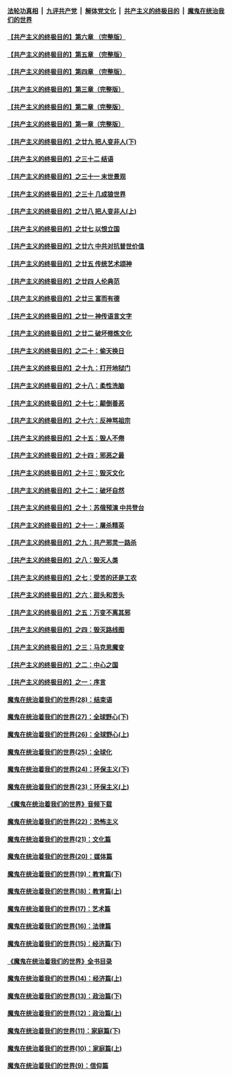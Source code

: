 ####  [法轮功真相](../../../../basic/blob/master/README.md?t=01111901) &nbsp;|&nbsp; [九评共产党](../../../../9ping.md/blob/master/README.md?t=01111901) &nbsp;|&nbsp; [解体党文化](../../../../jtdwh.md/blob/master/README.md?t=01111901)  &nbsp;|&nbsp; [共产主义的终极目的](../../../../gczydzjmd.md/blob/master/README.md?t=01111901) &nbsp;|&nbsp; [魔鬼在统治我们的世界](../../../../mgztzwmdsj.md/blob/master/README.md?t=01111901) 

#### [【共产主义的终极目的】第六章 （完整版）](../pages/nsc422/n11428913.md?t=01111901) 

#### [【共产主义的终极目的】第五章 （完整版）](../pages/nsc422/n11428912.md?t=01111901) 

#### [【共产主义的终极目的】第四章 （完整版）](../pages/nsc422/n11428907.md?t=01111901) 

#### [【共产主义的终极目的】第三章（完整版）](../pages/nsc422/n11428848.md?t=01111901) 

#### [【共产主义的终极目的】第二章（完整版）](../pages/nsc422/n11428831.md?t=01111901) 

#### [【共产主义的终极目的】第一章（完整版）](../pages/nsc422/n11417651.md?t=01111901) 

#### [【共产主义的终极目的】之廿九 把人变非人(下)](../pages/nsc422/n11344140.md?t=01111901) 

#### [【共产主义的终极目的】之三十二 结语](../pages/nsc422/n11360535.md?t=01111901) 

#### [【共产主义的终极目的】之三十一 末世景观](../pages/nsc422/n11351129.md?t=01111901) 

#### [【共产主义的终极目的】之三十 几成狼世界](../pages/nsc422/n11348280.md?t=01111901) 

#### [【共产主义的终极目的】之廿八 把人变非人(上)](../pages/nsc422/n11340492.md?t=01111901) 

#### [【共产主义的终极目的】之廿七 以恨立国](../pages/nsc422/n11336944.md?t=01111901) 

#### [【共产主义的终极目的】之廿六 中共对抗普世价值](../pages/nsc422/n11324785.md?t=01111901) 

#### [【共产主义的终极目的】之廿五 传统艺术颂神](../pages/nsc422/n11296396.md?t=01111901) 

#### [【共产主义的终极目的】之廿四 人伦典范](../pages/nsc422/n11296397.md?t=01111901) 

#### [【共产主义的终极目的】之廿三 富而有德](../pages/nsc422/n11283598.md?t=01111901) 

#### [【共产主义的终极目的】之廿一 神传语言文字](../pages/nsc422/n11263265.md?t=01111901) 

#### [【共产主义的终极目的】之廿二 破坏修炼文化](../pages/nsc422/n11245728.md?t=01111901) 

#### [【共产主义的终极目的】之二十：偷天换日](../pages/nsc422/n11238846.md?t=01111901) 

#### [【共产主义的终极目的】之十九：打开地狱门](../pages/nsc422/n11206376.md?t=01111901) 

#### [【共产主义的终极目的】之十八：柔性洗脑](../pages/nsc422/n11199994.md?t=01111901) 

#### [【共产主义的终极目的】之十七：颠倒善恶](../pages/nsc422/n11179782.md?t=01111901) 

#### [【共产主义的终极目的】之十六：反神骂祖宗](../pages/nsc422/n11166798.md?t=01111901) 

#### [【共产主义的终极目的】之十五：毁人不倦](../pages/nsc422/n11166792.md?t=01111901) 

#### [【共产主义的终极目的】之十四：邪恶之最](../pages/nsc422/n11150249.md?t=01111901) 

#### [【共产主义的终极目的】之十三：毁灭文化](../pages/nsc422/n11135227.md?t=01111901) 

#### [【共产主义的终极目的】之十二：破坏自然](../pages/nsc422/n11135214.md?t=01111901) 

#### [【共产主义的终极目的】之十：苏俄预演 中共登台](../pages/nsc422/n11118424.md?t=01111901) 

#### [【共产主义的终极目的】之十一：屠杀精英](../pages/nsc422/n11118442.md?t=01111901) 

#### [【共产主义的终极目的】之九：共产邪灵一路杀](../pages/nsc422/n11114139.md?t=01111901) 

#### [【共产主义的终极目的】之八：毁灭人类](../pages/nsc422/n11108503.md?t=01111901) 

#### [【共产主义的终极目的】之七：受苦的还是工农](../pages/nsc422/n11101809.md?t=01111901) 

#### [【共产主义的终极目的】之六：甜头和苦头](../pages/nsc422/n11096971.md?t=01111901) 

#### [【共产主义的终极目的】之五：万变不离其邪](../pages/nsc422/n11091285.md?t=01111901) 

#### [【共产主义的终极目的】之四：毁灭路线图](../pages/nsc422/n11086284.md?t=01111901) 

#### [【共产主义的终极目的】之三：马克思魔变](../pages/nsc422/n11061941.md?t=01111901) 

#### [【共产主义的终极目的】之二：中心之国](../pages/nsc422/n11047728.md?t=01111901) 

#### [【共产主义的终极目的】之一：序言](../pages/nsc422/n11086077.md?t=01111901) 

#### [魔鬼在统治着我们的世界(28)：结束语](../pages/nsc422/n10936246.md?t=01111901) 

#### [魔鬼在统治着我们的世界(27)：全球野心(下)](../pages/nsc422/n10928319.md?t=01111901) 

#### [魔鬼在统治着我们的世界(26)：全球野心(上)](../pages/nsc422/n10900318.md?t=01111901) 

#### [魔鬼在统治着我们的世界(25)：全球化](../pages/nsc422/n10788205.md?t=01111901) 

#### [魔鬼在统治着我们的世界(24)：环保主义(下)](../pages/nsc422/n10695307.md?t=01111901) 

#### [魔鬼在统治着我们的世界(23)：环保主义(上)](../pages/nsc422/n10688613.md?t=01111901) 

#### [《魔鬼在统治着我们的世界》音频下载](../pages/nsc422/n10635553.md?t=01111901) 

#### [魔鬼在统治着我们的世界(22)：恐怖主义](../pages/nsc422/n10614727.md?t=01111901) 

#### [魔鬼在统治着我们的世界(21)：文化篇](../pages/nsc422/n10597706.md?t=01111901) 

#### [魔鬼在统治着我们的世界(20)：媒体篇](../pages/nsc422/n10586579.md?t=01111901) 

#### [魔鬼在统治着我们的世界(19)：教育篇(下)](../pages/nsc422/n10564808.md?t=01111901) 

#### [魔鬼在统治着我们的世界(18)：教育篇(上)](../pages/nsc422/n10526970.md?t=01111901) 

#### [魔鬼在统治着我们的世界(17)：艺术篇](../pages/nsc422/n10499093.md?t=01111901) 

#### [魔鬼在统治着我们的世界(16)：法律篇](../pages/nsc422/n10485969.md?t=01111901) 

#### [魔鬼在统治着我们的世界(15)：经济篇(下)](../pages/nsc422/n10469975.md?t=01111901) 

#### [《魔鬼在统治着我们的世界》全书目录](../pages/nsc422/n10464261.md?t=01111901) 

#### [魔鬼在统治着我们的世界(14)：经济篇(上)](../pages/nsc422/n10457370.md?t=01111901) 

#### [魔鬼在统治着我们的世界(13)：政治篇(下)](../pages/nsc422/n10448270.md?t=01111901) 

#### [魔鬼在统治着我们的世界(12)：政治篇(上)](../pages/nsc422/n10444576.md?t=01111901) 

#### [魔鬼在统治着我们的世界(11)：家庭篇(下)](../pages/nsc422/n10440961.md?t=01111901) 

#### [魔鬼在统治着我们的世界(10)：家庭篇(上)](../pages/nsc422/n10435448.md?t=01111901) 

#### [魔鬼在统治着我们的世界(9)：信仰篇](../pages/nsc422/n10432159.md?t=01111901) 

